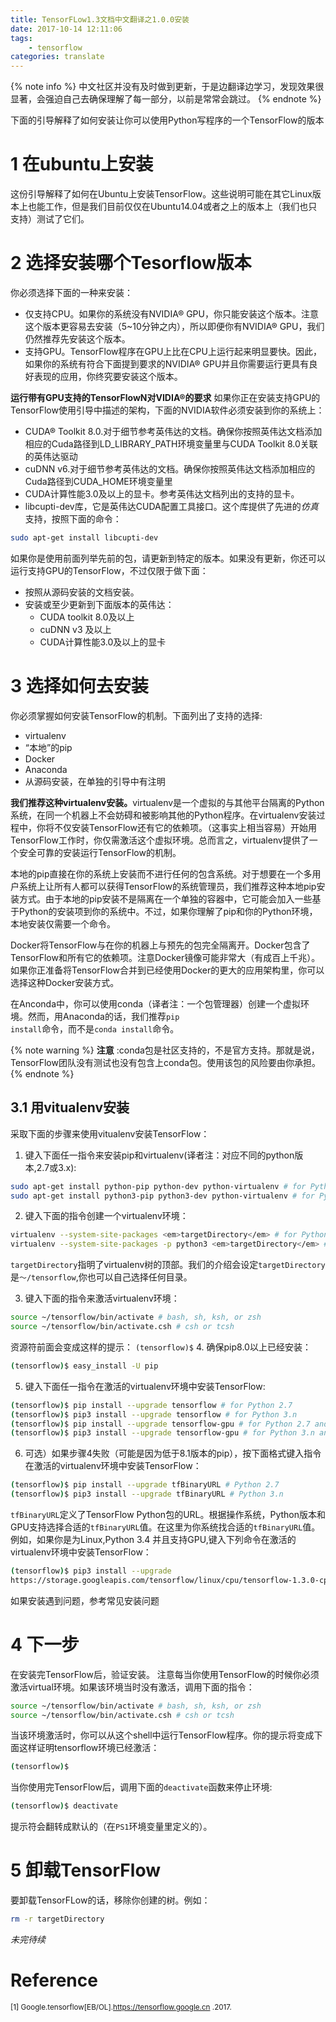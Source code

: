 ```yaml
---
title: TensorFLow1.3文档中文翻译之1.0.0安装
date: 2017-10-14 12:11:06
tags:
	- tensorflow
categories: translate
---
```


{% note info %}
中文社区并没有及时做到更新，于是边翻译边学习，发现效果很显著，会强迫自己去确保理解了每一部分，以前是常常会跳过。
{% endnote %}

下面的引导解释了如何安装让你可以使用Python写程序的一个TensorFlow的版本

<!-- more -->
# 1 在ubuntu上安装
这份引导解释了如何在Ubuntu上安装TensorFlow。这些说明可能在其它Linux版本上也能工作，但是我们目前仅仅在Ubuntu14.04或者之上的版本上（我们也只支持）测试了它们。
# 2 选择安装哪个Tesorflow版本
你必须选择下面的一种来安装：
- 仅支持CPU。如果你的系统没有NVIDIA® GPU，你只能安装这个版本。注意这个版本更容易去安装（5~10分钟之内），所以即便你有NVIDIA® GPU，我们仍然推荐先安装这个版本。
- 支持GPU。TensorFlow程序在GPU上比在CPU上运行起来明显要快。因此，如果你的系统有符合下面提到要求的NVIDIA® GPU并且你需要运行更具有良好表现的应用，你终究要安装这个版本。

**运行带有GPU支持的TensorFlowN对VIDIA®的要求**
如果你正在安装支持GPU的TensorFlow使用引导中描述的架构，下面的NVIDIA软件必须安装到你的系统上：
- CUDA® Toolkit 8.0.对于细节参考英伟达的文档。确保你按照英伟达文档添加相应的Cuda路径到LD_LIBRARY_PATH环境变量里与CUDA Toolkit 8.0关联的英伟达驱动
- cuDNN v6.对于细节参考英伟达的文档。确保你按照英伟达文档添加相应的Cuda路径到CUDA_HOME环境变量里
- CUDA计算性能3.0及以上的显卡。参考英伟达文档列出的支持的显卡。
- libcupti-dev库，它是英伟达CUDA配置工具接口。这个库提供了先进的<em>仿真</em>支持，按照下面的命令：

```sh
sudo apt-get install libcupti-dev
```

如果你是使用前面列举先前的包，请更新到特定的版本。如果没有更新，你还可以运行支持GPU的TensorFlow，不过仅限于做下面：
- 按照从源码安装的文档安装。
- 安装或至少更新到下面版本的英伟达：
  - CUDA toolkit 8.0及以上
  - cuDNN v3 及以上
  - CUDA计算性能3.0及以上的显卡

# 3 选择如何去安装

你必须掌握如何安装TensorFlow的机制。下面列出了支持的选择:
- virtualenv
- “本地”的pip
- Docker
- Anaconda
- 从源码安装，在单独的引导中有注明

<strong>我们推荐这种virtualenv安装。</strong>virtualenv是一个虚拟的与其他平台隔离的Python系统，在同一个机器上不会妨碍和被影响其他的Python程序。在virtualenv安装过程中，你将不仅安装TensorFlow还有它的依赖项。（这事实上相当容易）开始用TensorFlow工作时，你仅需激活这个虚拟环境。总而言之，virtualenv提供了一个安全可靠的安装运行TensorFlow的机制。

本地的pip直接在你的系统上安装而不进行任何的包含系统。对于想要在一个多用户系统上让所有人都可以获得TensorFlow的系统管理员，我们推荐这种本地pip安装方式。由于本地的pip安装不是隔离在一个单独的容器中，它可能会加入一些基于Python的安装项到你的系统中。不过，如果你理解了pip和你的Python环境，本地安装仅需要一个命令。

Docker将TensorFlow与在你的机器上与预先的包完全隔离开。Docker包含了TensorFlow和所有它的依赖项。注意Docker镜像可能非常大（有成百上千兆）。如果你正准备将TensorFlow合并到已经使用Docker的更大的应用架构里，你可以选择这种Docker安装方式。

在Anconda中，你可以使用conda（译者注：一个包管理器）创建一个虚拟环境。然而，用Anaconda的话，我们推荐<code>pip install</code>命令，而不是<code>conda install</code>命令。

{% note warning %}
**注意** :conda包是社区支持的，不是官方支持。那就是说，TensorFlow团队没有测试也没有包含上conda包。使用该包的风险要由你承担。
{% endnote %}

## 3.1 用vitualenv安装

采取下面的步骤来使用vitualenv安装TensorFlow：
1. 键入下面任一指令来安装pip和virtualenv(译者注：对应不同的python版本,2.7或3.x):

```sh
sudo apt-get install python-pip python-dev python-virtualenv # for Python 2.7`
sudo apt-get install python3-pip python3-dev python-virtualenv # for Python 3.n`
```
2. 键入下面的指令创建一个virtualenv环境：

```sh
virtualenv --system-site-packages <em>targetDirectory</em> # for Python 2.7
virtualenv --system-site-packages -p python3 <em>targetDirectory</em> # for Python 3.n
```

``targetDirectory``指明了virtualenv树的顶部。我们的介绍会设定``targetDirectory``是``～/tensorflow``,你也可以自己选择任何目录。

3. 键入下面的指令来激活virtualenv环境：

```bash
source ~/tensorflow/bin/activate # bash, sh, ksh, or zsh
source ~/tensorflow/bin/activate.csh # csh or tcsh
```

资源符前面会变成这样的提示：
``(tensorflow)$``
4. 确保pip8.0以上已经安装：

```sh
(tensorflow)$ easy_install -U pip
```
5. 键入下面任一指令在激活的virtualenv环境中安装TensorFlow:

```sh
(tensorflow)$ pip install --upgrade tensorflow # for Python 2.7
(tensorflow)$ pip3 install --upgrade tensorflow # for Python 3.n
(tensorflow)$ pip install --upgrade tensorflow-gpu # for Python 2.7 and GPU
(tensorflow)$ pip3 install --upgrade tensorflow-gpu # for Python 3.n and GPU
```
6. 可选）如果步骤4失败（可能是因为低于8.1版本的pip），按下面格式键入指令在激活的virtualenv环境中安装TensorFlow：

```sh
(tensorflow)$ pip install --upgrade tfBinaryURL # Python 2.7
(tensorflow)$ pip3 install --upgrade tfBinaryURL # Python 3.n
```

``tfBinaryURL``定义了TensorFlow Python包的URL。根据操作系统，Python版本和GPU支持选择合适的``tfBinaryURL``值。在这里为你系统找合适的``tfBinaryURL``值。例如，如果你是为Linux,Python 3.4 并且支持GPU,键入下列命令在激活的virtualenv环境中安装TensorFlow：
```sh
(tensorflow)$ pip3 install --upgrade
https://storage.googleapis.com/tensorflow/linux/cpu/tensorflow-1.3.0-cp34-cp34m-linux_x86_64.whl
```
如果安装遇到问题，参考常见安装问题
# 4 下一步
在安装完TensorFlow后，验证安装。
注意每当你使用TensorFlow的时候你必须激活virtual环境。如果该环境当时没有激活，调用下面的指令：
```sh
source ~/tensorflow/bin/activate # bash, sh, ksh, or zsh
source ~/tensorflow/bin/activate.csh # csh or tcsh
```
当该环境激活时，你可以从这个shell中运行TensorFlow程序。你的提示将变成下面这样证明tensorflow环境已经激活：
```sh
(tensorflow)$
```
当你使用完TensorFlow后，调用下面的``deactivate``函数来停止环境:
```sh
(tensorflow)$ deactivate
```
提示符会翻转成默认的（在``PS1``环境变量里定义的）。
# 5 卸载TensorFlow
要卸载TensorFLow的话，移除你创建的树。例如：
```sh
rm -r targetDirectory
```

<em>未完待续</em>

# Reference

<small>[1] Google.tensorflow[EB/OL].https://tensorflow.google.cn .2017.</small>